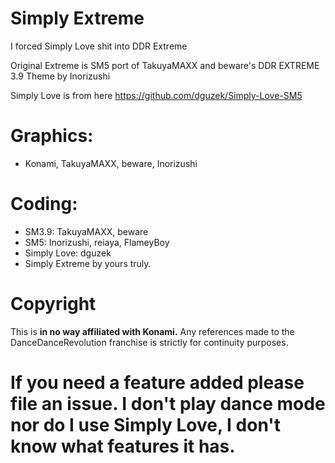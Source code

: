 
# Simply Extreme
I forced Simply Love shit into DDR Extreme

Original Extreme is SM5 port of TakuyaMAXX and beware's DDR EXTREME 3.9 Theme by Inorizushi	

Simply Love is from here https://github.com/dguzek/Simply-Love-SM5

Graphics:
============
- Konami, TakuyaMAXX, beware, Inorizushi

Coding:
============
 - SM3.9: TakuyaMAXX, beware
 - SM5: Inorizushi, reiaya, FlameyBoy
 - Simply Love: dguzek
 - Simply Extreme by yours truly.

Copyright
============
This is **in no way affiliated with Konami.** Any references made to the DanceDanceRevolution franchise is strictly for continuity purposes. 

# If you need a feature added please file an issue. I don't play dance mode nor do I use Simply Love, I don't know what features it has.
